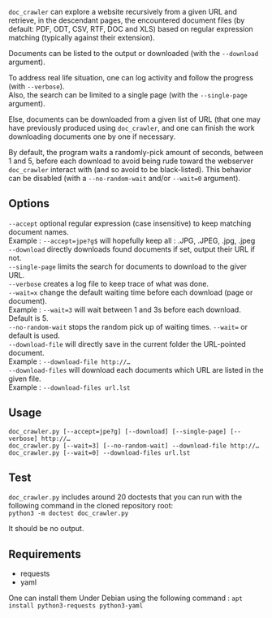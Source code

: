 `doc_crawler` can explore a website recursively from a given URL and retrieve, in the
descendant pages, the encountered document files (by default: PDF, ODT, CSV, RTF, DOC and XLS)
based on regular expression matching (typically against their extension).

Documents can be listed to the output or downloaded (with the `--download` argument).

To address real life situation, one can log activity and follow the progress (with `--verbose`). \
Also, the search can be limited to a single page (with the `--single-page` argument).

Else, documents can be downloaded from a given list of URL (that one may have previously
produced using `doc_crawler`, and one can finish the work downloading documents one by one if
necessary.

By default, the program waits a randomly-pick amount of seconds, between 1 and 5, before each
download to avoid being rude toward the webserver `doc_crawler` interact with (and so avoid to be
black-listed). This behavior can be disabled (with a `--no-random-wait` and/or `--wait=0` argument).

## Options
`--accept` optional regular expression (case insensitive) to keep matching document names. \
 Example : `--accept=jpe?g$` will hopefully keep all : .JPG, .JPEG, .jpg, .jpeg \
`--download` directly downloads found documents if set, output their URL if not. \
`--single-page` limits the search for documents to download to the giver URL. \
`--verbose` creates a log file to keep trace of what was done. \
`--wait=x` change the default waiting time before each download (page or document). \
 Example : `--wait=3` will wait between 1 and 3s before each download. Default is 5.\
`--no-random-wait` stops the random pick up of waiting times. `--wait=` or default is used.\
`--download-file` will directly save in the current folder the URL-pointed document. \
 Example : `--download-file http://…` \
`--download-files` will download each documents which URL are listed in the given file. \
 Example : `--download-files url.lst`

## Usage
`doc_crawler.py [--accept=jpe?g] [--download] [--single-page] [--verbose] http://…` \
`doc_crawler.py [--wait=3] [--no-random-wait] --download-file http://…` \
`doc_crawler.py [--wait=0] --download-files url.lst`

## Test
`doc_crawler.py` includes around 20 doctests that you can run with the following command in the cloned repository root: \
`python3 -m doctest doc_crawler.py`

It should be no output.

## Requirements
* requests
* yaml

One can install them Under Debian using the following command : `apt install python3-requests python3-yaml`
